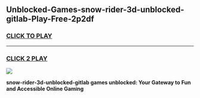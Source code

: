 
## Unblocked-Games-snow-rider-3d-unblocked-gitlab-Play-Free-2p2df
<h3>
<a href="https://premium76.site?title=snow-rider-3d-unblocked-gitlab&ref=23A">CLICK TO PLAY</a></h3>
<hr>

<h3>
<a href="https://premium76.site?title=snow-rider-3d-unblocked-gitlab&ref=23A">CLICK 2 PLAY</a>
  
</h3>

<a href="https://premium76.site?title=snow-rider-3d-unblocked-gitlab&ref=23A"><img src="https://clearcache.store/games.png"></a>


**snow-rider-3d-unblocked-gitlab games unblocked: Your Gateway to Fun and Accessible Online Gaming**
